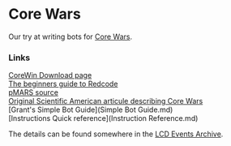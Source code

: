 Core Wars
=========

Our try at writing bots for [Core Wars](http://www.corewars.org/).

### Links

[CoreWin Download page](http://corewar.co.uk/wendell/download.htm)  
[The beginners guide to Redcode](http://vyznev.net/corewar/guide.html)  
[pMARS source](http://sourceforge.net/projects/corewar/)  
[Original Scientific American articule describing Core Wars](http://corewar.co.uk/vogtmann/first.htm)  
[Grant's Simple Bot Guide](Simple Bot Guide.md)  
[Instructions Quick reference](Instruction Reference.md)

The details can be found somewhere in the [LCD Events Archive](http://leedscodedojo.github.io/archive.html).
